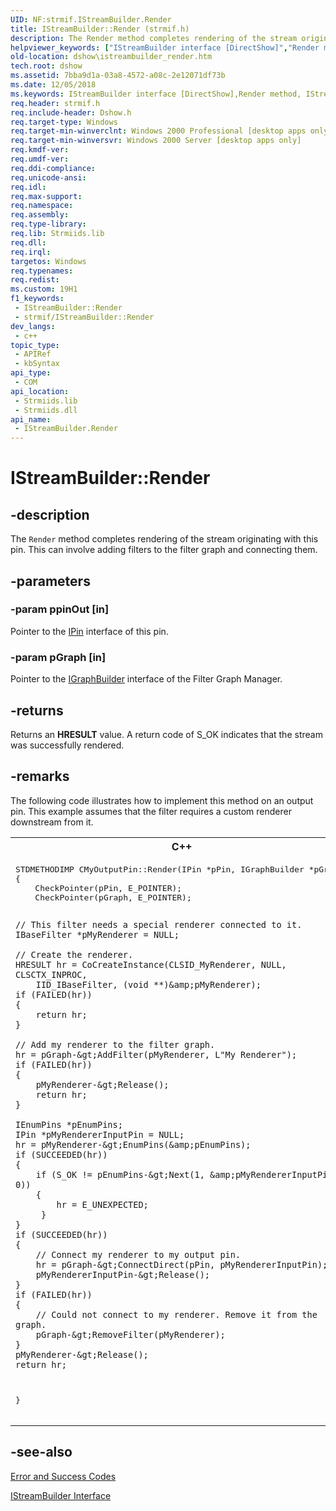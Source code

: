 ```yaml
---
UID: NF:strmif.IStreamBuilder.Render
title: IStreamBuilder::Render (strmif.h)
description: The Render method completes rendering of the stream originating with this pin. This can involve adding filters to the filter graph and connecting them.
helpviewer_keywords: ["IStreamBuilder interface [DirectShow]","Render method","IStreamBuilder.Render","IStreamBuilder::Render","IStreamBuilderRender","Render","Render method [DirectShow]","Render method [DirectShow]","IStreamBuilder interface","dshow.istreambuilder_render","strmif/IStreamBuilder::Render"]
old-location: dshow\istreambuilder_render.htm
tech.root: dshow
ms.assetid: 7bba9d1a-03a8-4572-a08c-2e12071df73b
ms.date: 12/05/2018
ms.keywords: IStreamBuilder interface [DirectShow],Render method, IStreamBuilder.Render, IStreamBuilder::Render, IStreamBuilderRender, Render, Render method [DirectShow], Render method [DirectShow],IStreamBuilder interface, dshow.istreambuilder_render, strmif/IStreamBuilder::Render
req.header: strmif.h
req.include-header: Dshow.h
req.target-type: Windows
req.target-min-winverclnt: Windows 2000 Professional [desktop apps only]
req.target-min-winversvr: Windows 2000 Server [desktop apps only]
req.kmdf-ver: 
req.umdf-ver: 
req.ddi-compliance: 
req.unicode-ansi: 
req.idl: 
req.max-support: 
req.namespace: 
req.assembly: 
req.type-library: 
req.lib: Strmiids.lib
req.dll: 
req.irql: 
targetos: Windows
req.typenames: 
req.redist: 
ms.custom: 19H1
f1_keywords:
 - IStreamBuilder::Render
 - strmif/IStreamBuilder::Render
dev_langs:
 - c++
topic_type:
 - APIRef
 - kbSyntax
api_type:
 - COM
api_location:
 - Strmiids.lib
 - Strmiids.dll
api_name:
 - IStreamBuilder.Render
---
```


# IStreamBuilder::Render


## -description

The <code>Render</code> method completes rendering of the stream originating with this pin. This can involve adding filters to the filter graph and connecting them.

## -parameters

### -param ppinOut [in]

Pointer to the <a href="https://docs.microsoft.com/windows/desktop/api/strmif/nn-strmif-ipin">IPin</a> interface of this pin.

### -param pGraph [in]

Pointer to the <a href="https://docs.microsoft.com/windows/desktop/api/strmif/nn-strmif-igraphbuilder">IGraphBuilder</a> interface of the Filter Graph Manager.

## -returns

Returns an <b>HRESULT</b> value. A return code of S_OK indicates that the stream was successfully rendered.

## -remarks

The following code illustrates how to implement this method on an output pin. This example assumes that the filter requires a custom renderer downstream from it.

<div class="code"><span codelanguage="ManagedCPlusPlus"><table>
<tr>
<th>C++</th>
</tr>
<tr>
<td>
<pre>
STDMETHODIMP CMyOutputPin::Render(IPin *pPin, IGraphBuilder *pGraph)
{
    CheckPointer(pPin, E_POINTER);
    CheckPointer(pGraph, E_POINTER);

    // This filter needs a special renderer connected to it.
    IBaseFilter *pMyRenderer = NULL;

    // Create the renderer.
    HRESULT hr = CoCreateInstance(CLSID_MyRenderer, NULL, CLSCTX_INPROC,
        IID_IBaseFilter, (void **)&amp;pMyRenderer);
    if (FAILED(hr))
    {
        return hr;
    }
    
    // Add my renderer to the filter graph.
    hr = pGraph-&gt;AddFilter(pMyRenderer, L"My Renderer");
    if (FAILED(hr))
    {
        pMyRenderer-&gt;Release();
        return hr;
    }

    IEnumPins *pEnumPins;
    IPin *pMyRendererInputPin = NULL;
    hr = pMyRenderer-&gt;EnumPins(&amp;pEnumPins);
    if (SUCCEEDED(hr)) 
    {
        if (S_OK != pEnumPins-&gt;Next(1, &amp;pMyRendererInputPin, 0))
        {
            hr = E_UNEXPECTED;
         }
    }
    if (SUCCEEDED(hr)) 
    {
        // Connect my renderer to my output pin.
        hr = pGraph-&gt;ConnectDirect(pPin, pMyRendererInputPin);
        pMyRendererInputPin-&gt;Release();
    }
    if (FAILED(hr)) 
    {
        // Could not connect to my renderer. Remove it from the graph.
        pGraph-&gt;RemoveFilter(pMyRenderer);
    }
    pMyRenderer-&gt;Release();
    return hr;
}
</pre>
</td>
</tr>
</table></span></div>

## -see-also

<a href="https://docs.microsoft.com/windows/desktop/DirectShow/error-and-success-codes">Error and Success Codes</a>



<a href="https://docs.microsoft.com/windows/desktop/api/strmif/nn-strmif-istreambuilder">IStreamBuilder Interface</a>

